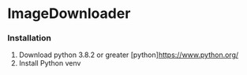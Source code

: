 # ImageDownloader
### Installation

1. Download python 3.8.2 or greater [python]https://www.python.org/
1. Install Python venv

